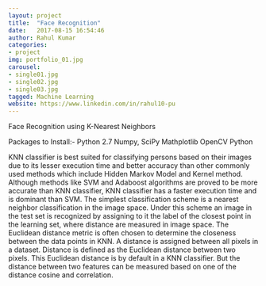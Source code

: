 ```yaml
---
layout: project
title:  "Face Recognition"
date:   2017-08-15 16:54:46
author: Rahul Kumar
categories:
- project
img: portfolio_01.jpg
carousel:
- single01.jpg
- single02.jpg
- single03.jpg
tagged: Machine Learning
website: https://www.linkedin.com/in/rahul10-pu
---
```

Face Recognition using K-Nearest Neighbors

Packages to Install:-
Python 2.7
Numpy, SciPy
Mathplotlib
OpenCV Python

KNN classifier is best suited for classifying persons based on
their images due to its lesser execution time and better
accuracy than other commonly used methods which include
Hidden Markov Model and Kernel method. Although methods
like SVM and Adaboost algorithms are proved to be more
accurate than KNN classifier, KNN classifier has a faster
execution time and is dominant than SVM.
The simplest classification scheme is a nearest neighbor
classification in the image space. Under this scheme an image
in the test set is recognized by assigning to it the label of the
closest point in the learning set, where distance are measured
in image space.
The Euclidean distance metric is often chosen to
determine the closeness between the data points in KNN. A
distance is assigned between all pixels in a dataset. Distance is
defined as the Euclidean distance between two pixels.
This Euclidean distance is by default in a KNN classifier. But
the distance between two features can be measured based on
one of the distance cosine and correlation.
